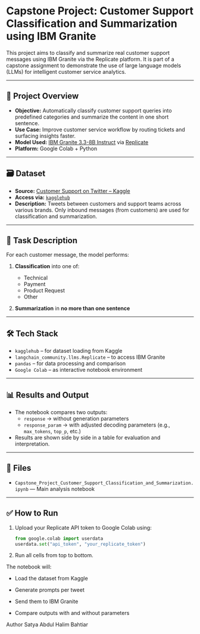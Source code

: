 # Capstone Project: Customer Support Classification and Summarization using IBM Granite

This project aims to classify and summarize real customer support messages using IBM Granite via the Replicate platform. It is part of a capstone assignment to demonstrate the use of large language models (LLMs) for intelligent customer service analytics.

---

## 🎯 Project Overview

- **Objective:** Automatically classify customer support queries into predefined categories and summarize the content in one short sentence.
- **Use Case:** Improve customer service workflow by routing tickets and surfacing insights faster.
- **Model Used:** [IBM Granite 3.3-8B Instruct](https://replicate.com/ibm-granite/granite-3.3-8b-instruct) via [Replicate](https://replicate.com)
- **Platform:** Google Colab + Python

---

## 🗃️ Dataset

- **Source:** [Customer Support on Twitter – Kaggle](https://www.kaggle.com/datasets/thoughtvector/customer-support-on-twitter)
- **Access via:** [`kagglehub`](https://pypi.org/project/kagglehub/)
- **Description:** Tweets between customers and support teams across various brands. Only inbound messages (from customers) are used for classification and summarization.

---

## 🧪 Task Description

For each customer message, the model performs:

1. **Classification** into one of:
   - Technical  
   - Payment  
   - Product Request  
   - Other

2. **Summarization** in **no more than one sentence**

---

## 🛠️ Tech Stack

- `kagglehub` – for dataset loading from Kaggle  
- `langchain_community.llms.Replicate` – to access IBM Granite  
- `pandas` – for data processing and comparison  
- `Google Colab` – as interactive notebook environment

---

## 📊 Results and Output

- The notebook compares two outputs:
  - `response` → without generation parameters
  - `response_param` → with adjusted decoding parameters (e.g., `max_tokens`, `top_p`, etc.)
- Results are shown side by side in a table for evaluation and interpretation.

---

## 📁 Files

- `Capstone_Project_Customer_Support_Classification_and_Summarization.ipynb` — Main analysis notebook

---

## ✅ How to Run

1. Upload your Replicate API token to Google Colab using:
   ```python
   from google.colab import userdata
   userdata.set("api_token", "your_replicate_token")
2. Run all cells from top to bottom.

The notebook will:

- Load the dataset from Kaggle

- Generate prompts per tweet

- Send them to IBM Granite

- Compare outputs with and without parameters


Author
Satya Abdul Halim Bahtiar
